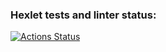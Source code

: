 ### Hexlet tests and linter status:
[![Actions Status](https://github.com/Danil112227/layout-designer-project-lvl1/workflows/hexlet-check/badge.svg)](https://github.com/Danil112227/layout-designer-project-lvl1/actions)